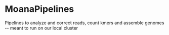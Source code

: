 MoanaPipelines
==============

Pipelines to analyze and correct reads, count kmers and assemble genomes -- meant to run on our local cluster

